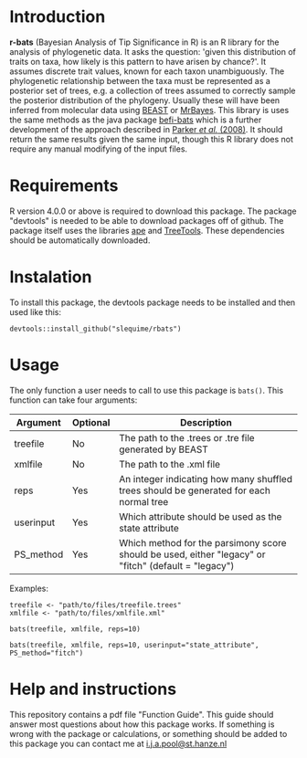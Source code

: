 # Introduction
**r-bats** (Bayesian Analysis of Tip Significance in R) is an R library for the analysis of phylogenetic data. It asks the question: 'given this distribution of traits on taxa, how likely is this pattern to have arisen by chance?'. It assumes discrete trait values, known for each taxon unambiguously. The phylogenetic relationship between the taxa must be represented as a posterior set of trees, e.g. a collection of trees assumed to correctly sample the posterior distribution of the phylogeny. Usually these will have been inferred from molecular data using [BEAST](https://www.beast2.org/) or [MrBayes](http://mrbayes.sourceforge.net/). This library is uses the same methods as the java package [befi-bats](https://github.com/lonelyjoeparker/befi-bats-gui) which is a further development of the approach described in [Parker _et al._ (2008)](https://www.sciencedirect.com/science/article/pii/S1567134807001128?via%3Dihub). It should return the same results given the same input, though this R library does not require any manual modifying of the input files.


# Requirements
R version 4.0.0 or above is required to download this package. The package "devtools" is needed to be able to download packages off of github. The package itself uses the libraries [ape](https://cran.r-project.org/web/packages/ape/index.html) and [TreeTools](https://cran.r-project.org/web/packages/TreeTools/index.html). These dependencies should be automatically downloaded.


# Instalation
To install this package, the devtools package needs to be installed and then used like this:
```
devtools::install_github("slequime/rbats")
```

# Usage
The only function a user needs to call to use this package is `bats()`. This function can take four arguments:

| Argument  | Optional | Description                                                                                          |
|-----------|----------|------------------------------------------------------------------------------------------------------|
| treefile  | No       | The path to the .trees or .tre file generated by BEAST                                               |
| xmlfile   | No       | The path to the .xml file                                                                            |
| reps      | Yes      | An integer indicating how many shuffled trees should be generated for each normal tree               |
| userinput | Yes      | Which attribute should be used as the state attribute                                                |
| PS_method | Yes      | Which method for the parsimony score should be used, either "legacy" or "fitch" (default = "legacy") |

Examples:
```
treefile <- "path/to/files/treefile.trees"
xmlfile <- "path/to/files/xmlfile.xml"

bats(treefile, xmlfile, reps=10)

bats(treefile, xmlfile, reps=10, userinput="state_attribute", PS_method="fitch")
```


# Help and instructions
This repository contains a pdf file "Function Guide". This guide should answer most questions about how this package works. 
If something is wrong with the package or calculations, or something should be added to this package you can contact me at i.j.a.pool@st.hanze.nl







